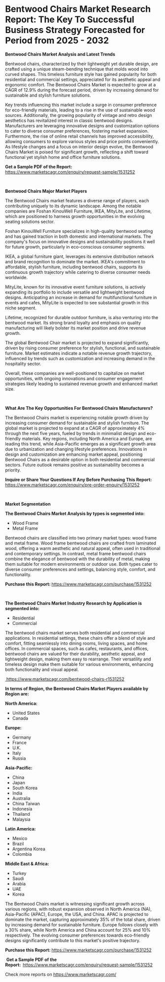 <p><h1>Bentwood Chairs Market Research Report: The Key To Successful Business Strategy Forecasted for Period from 2025 - 2032</h1></p><p><strong>Bentwood Chairs Market Analysis and Latest Trends</strong></p>
<p><p>Bentwood chairs, characterized by their lightweight yet durable design, are crafted using a unique steam-bending technique that molds wood into curved shapes. This timeless furniture style has gained popularity for both residential and commercial settings, appreciated for its aesthetic appeal and ergonomic comfort. The Bentwood Chairs Market is expected to grow at a CAGR of 12.9% during the forecast period, driven by increasing demand for sustainable and stylish furniture solutions.</p><p>Key trends influencing this market include a surge in consumer preference for eco-friendly materials, leading to a rise in the use of sustainable wood sources. Additionally, the growing popularity of vintage and retro design aesthetics has revitalized interest in classic bentwood designs. Manufacturers are leveraging innovative designs and customization options to cater to diverse consumer preferences, fostering market expansion. Furthermore, the rise of online retail channels has improved accessibility, allowing consumers to explore various styles and price points conveniently. As lifestyle changes and a focus on interior design evolve, the Bentwood Chairs Market is poised for significant growth, reflecting a shift toward functional yet stylish home and office furniture solutions.</p></p>
<p><strong>Get a Sample PDF of the Report:&nbsp;</strong> <a href="https://www.marketscagr.com/enquiry/request-sample/1531252?utm_campaign=1836&utm_medium=2&utm_source=Github&utm_content=ia&utm_term=06022025&utm_id=bentwood-chairs">https://www.marketscagr.com/enquiry/request-sample/1531252</a></p>
<p>&nbsp;</p>
<p><strong>Bentwood Chairs Major Market Players</strong></p>
<p><p>The Bentwood Chairs market features a diverse range of players, each contributing uniquely to its dynamic landscape. Among the notable companies are Foshan KinouWell Furniture, IKEA, MityLite, and Lifetime, which are positioned to harness growth opportunities in the evolving seating solutions sector.</p><p>Foshan KinouWell Furniture specializes in high-quality bentwood seating and has gained traction in both domestic and international markets. The company's focus on innovative designs and sustainability positions it well for future growth, particularly in eco-conscious consumer segments.</p><p>IKEA, a global furniture giant, leverages its extensive distribution network and brand recognition to dominate the market. IKEA's commitment to affordable, stylish furniture, including bentwood chairs, supports its continuous growth trajectory while catering to diverse consumer needs worldwide.</p><p>MityLite, known for its innovative event furniture solutions, is actively expanding its portfolio to include versatile and lightweight bentwood designs. Anticipating an increase in demand for multifunctional furniture in events and cafes, MityLite is expected to see substantial growth in this niche segment.</p><p>Lifetime, recognized for durable outdoor furniture, is also venturing into the bentwood market. Its strong brand loyalty and emphasis on quality manufacturing will likely bolster its market position and drive revenue growth.</p><p>The global Bentwood Chair market is projected to expand significantly, driven by rising consumer preference for stylish, functional, and sustainable furniture. Market estimates indicate a notable revenue growth trajectory, influenced by trends such as customization and increasing demand in the hospitality sector.</p><p>Overall, these companies are well-positioned to capitalize on market opportunities, with ongoing innovations and consumer engagement strategies likely leading to sustained revenue growth and enhanced market size.</p></p>
<p>&nbsp;</p>
<p><strong>What Are The Key Opportunities For Bentwood Chairs Manufacturers?</strong></p>
<p><p>The Bentwood Chairs market is experiencing notable growth driven by increasing consumer demand for sustainable and stylish furniture. The global market is projected to expand at a CAGR of approximately 4% through the next five years, fueled by trends in minimalist design and eco-friendly materials. Key regions, including North America and Europe, are leading this trend, while Asia-Pacific emerges as a significant growth area due to urbanization and changing lifestyle preferences. Innovations in design and customization are enhancing market appeal, positioning Bentwood Chairs as a desirable option in both residential and commercial sectors. Future outlook remains positive as sustainability becomes a priority.</p></p>
<p><strong>Inquire or Share Your Questions If Any Before Purchasing This Report:</strong> <a href="https://www.marketscagr.com/enquiry/pre-order-enquiry/1531252?utm_campaign=1836&utm_medium=2&utm_source=Github&utm_content=ia&utm_term=06022025&utm_id=bentwood-chairs">https://www.marketscagr.com/enquiry/pre-order-enquiry/1531252</a></p>
<p>&nbsp;</p>
<p><strong>Market Segmentation</strong></p>
<p><strong>The Bentwood Chairs Market Analysis by types is segmented into:</strong></p>
<p><ul><li>Wood Frame</li><li>Metal Frame</li></ul></p>
<p><p>Bentwood chairs are classified into two primary market types: wood frame and metal frame. Wood frame bentwood chairs are crafted from laminated wood, offering a warm aesthetic and natural appeal, often used in traditional and contemporary settings. In contrast, metal frame bentwood chairs combine the elegance of bentwood with the durability of metal, making them suitable for modern environments or outdoor use. Both types cater to diverse consumer preferences and settings, balancing style, comfort, and functionality.</p></p>
<p><strong>Purchase this Report:&nbsp;</strong><a href="https://www.marketscagr.com/purchase/1531252?utm_campaign=1836&utm_medium=2&utm_source=Github&utm_content=ia&utm_term=06022025&utm_id=bentwood-chairs">https://www.marketscagr.com/purchase/1531252</a></p>
<p>&nbsp;</p>
<p><strong>The Bentwood Chairs Market Industry Research by Application is segmented into:</strong></p>
<p><ul><li>Residential</li><li>Commercial</li></ul></p>
<p><p>The bentwood chairs market serves both residential and commercial applications. In residential settings, these chairs offer a blend of style and comfort, fitting seamlessly into dining rooms, living spaces, and home offices. In commercial spaces, such as cafes, restaurants, and offices, bentwood chairs are valued for their durability, aesthetic appeal, and lightweight design, making them easy to rearrange. Their versatility and timeless design make them suitable for various environments, enhancing both functionality and visual appeal.</p></p>
<p><a href="https://www.marketscagr.com/bentwood-chairs-r1531252?utm_campaign=1836&utm_medium=2&utm_source=Github&utm_content=ia&utm_term=06022025&utm_id=bentwood-chairs">&nbsp;https://www.marketscagr.com/bentwood-chairs-r1531252</a></p>
<p><strong>In terms of Region, the Bentwood Chairs Market Players available by Region are:</strong></p>
<p>
    <p> <strong> North America: </strong>
        <ul>
            <li>United States</li>
            <li>Canada</li>
        </ul>
        </p> 
    <p> <strong> Europe: </strong>
        <ul>
            <li>Germany</li>
            <li>France</li>
            <li>U.K.</li>
            <li>Italy</li>
            <li>Russia</li>
        </ul>
        </p> 
    <p> <strong> Asia-Pacific: </strong>
        <ul>
            <li>China</li>
            <li>Japan</li>
            <li>South Korea</li>
            <li>India</li>
            <li>Australia</li>
            <li>China Taiwan</li>
            <li>Indonesia</li>
            <li>Thailand</li>
            <li>Malaysia</li>
        </ul>
        </p> 
    <p> <strong> Latin America: </strong>
        <ul>
            <li>Mexico</li>
            <li>Brazil</li>
            <li>Argentina Korea</li>
            <li>Colombia</li>
        </ul>
        </p> 
    <p> <strong> Middle East & Africa: </strong>
        <ul>
            <li>Turkey</li>
            <li>Saudi</li>
            <li>Arabia</li>
            <li>UAE</li>
            <li>Korea</li>
        </ul>
    </p>
    </p>
<p><p>The Bentwood Chairs market is witnessing significant growth across various regions, with robust expansion observed in North America (NA), Asia-Pacific (APAC), Europe, the USA, and China. APAC is projected to dominate the market, capturing approximately 35% of the total share, driven by increasing demand for sustainable furniture. Europe follows closely with a 30% share, while North America and China account for 25% and 10% respectively. The evolving consumer preferences towards eco-friendly designs significantly contribute to this market's positive trajectory.</p></p>
<p><strong>Purchase this Report: </strong><a href="https://www.marketscagr.com/purchase/1531252?utm_campaign=1836&utm_medium=2&utm_source=Github&utm_content=ia&utm_term=06022025&utm_id=bentwood-chairs">https://www.marketscagr.com/purchase/1531252</a></p>
<p>&nbsp;<strong>Get a Sample PDF of the Report:&nbsp;&nbsp;</strong><a href="https://www.marketscagr.com/enquiry/request-sample/1531252?utm_campaign=1836&utm_medium=2&utm_source=Github&utm_content=ia&utm_term=06022025&utm_id=bentwood-chairs">https://www.marketscagr.com/enquiry/request-sample/1531252</a></p>
<p><strong></strong></p>
<p>Check more reports on <a href="https://www.marketscagr.com/?utm_campaign=1836&utm_medium=2&utm_source=Github&utm_content=ia&utm_term=06022025&utm_id=bentwood-chairs">https://www.marketscagr.com/</a></p>